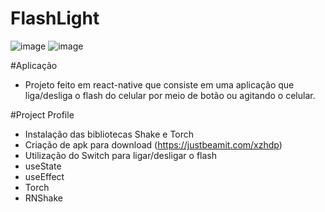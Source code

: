 # FlashLight
![image](https://user-images.githubusercontent.com/29673433/175791076-d30e7c7b-5cbd-4ec6-addf-169f9f724b2c.png)
![image](https://user-images.githubusercontent.com/29673433/175791079-9d727d28-4f98-4f49-9a24-fe20fdba75b0.png)

#Aplicação
- Projeto feito em react-native que consiste em uma aplicação que liga/desliga o flash do celular por meio de botão ou agitando o celular. 

#Project Profile
- Instalação das bibliotecas Shake e Torch
- Criação de apk para download (https://justbeamit.com/xzhdp)
- Utilização do Switch para ligar/desligar o flash
- useState
- useEffect
- Torch
- RNShake

